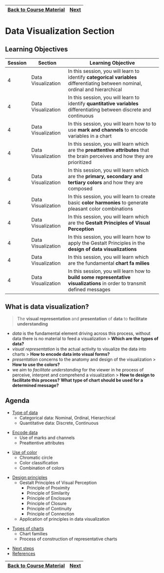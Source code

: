| [Back to Course Material](../../README.md)  | [Next](./01-DV-Type-Data.md) |
| :---------|---------: |

# Data Visualization Section

## Learning Objectives

Session | Section | Learning Objective
---------|----------|---------
 4 | Data Visualization | In this session, you will learn to identify **categorical variables** differentiating between nominal, ordinal and hierarchical
 4 | Data Visualization | In this session, you will learn to identify **quantitative variables** differentiating between discrete and continuous
 4 | Data Visualization | In this session, you will learn how to to use **mark and channels** to encode variables in a chart
 4 | Data Visualization | In this session, you will learn which are the **preattentive attributes** that the brain perceives and how they are prioritized
 4 | Data Visualization | In this session, you will learn which are the **primary, secondary and tertiary colors** and how they are composed
 4 | Data Visualization | In this session, you will learn to create basic **color harmonies** to generate pleasant color combinations
 4 | Data Visualization | In this session, you will learn which are the **Gestalt Principles of Visual Perception**
 4 | Data Visualization | In this session, you will learn how to apply the Gestalt Principles in the **design of data visualizations**
 4 | Data Visualization | In this session, you will learn which are the fundamental **chart fa  milies**
 4 | Data Visualization | In this session, you will learn how to **build some representative visualizations** in order to transmit defined messages

## What is data visualization?
> The **visual representation** and **presentation** of **data** to **facilitate understanding**
- *data* is the fundamental element driving across this process, without data there is no material to feed a visualization > **Which are the types of data?**
- *visual representation* is the actual activity to visualize the data into charts > **How to encode data into visual forms?** 
- *presentation* concerns to the anatomy and design of the visualization > **How to use the colors?**
- we aim to *facilitate understanding* for the viewer in he process of perceive, interpret and comprehend a visualization > **How to design to facilitate this process?** **What type of chart should be used for a determined message?**

## Agenda
  
  - [Type of data](./01-DV-Type-Data.md)
    - Categorical data: Nominal, Ordinal, Hierarchical
    - Quantitative data: Discrete, Continuous
  <!-- > <sub> :heavy_check_mark: Identify **categorical variables** differentiating between nominal, ordinal and hierarchical </sub> \
  > <sub> :heavy_check_mark: Identify **quantitative variables** differentiating between discrete and continuous </sub> -->

  - [Encode data](./02-DV-Encode-Data.md)
    - Use of marks and channels
    - Preattentive attributes
  <!-- > <sub> :heavy_check_mark: How to to use **mark and channels** to encode variables in a chart </sub> \
  > <sub> :heavy_check_mark: Which are the **preattentive attributes** that the brain perceives and how they are prioritized </sub> -->

  - [Use of color](./03-DV-Use-Color.md)
    - Chromatic circle
    - Color classification
    - Combination of colors
  <!-- > <sub> :heavy_check_mark: Which are the **primary, secondary and tertiary colors** and how they are composed </sub> \
  > <sub> :heavy_check_mark: Create basic **color harmonies** to generate pleasant color combinations </sub> -->

  - [Design principles](./04-DV-Design-Principles.md)
    - Gestalt Principles of Visual Perception
      - Principle of Proximity
      - Principle of Similarity
      - Principle of Enclosure
      - Principle of Closure
      - Principle of Continuity
      - Principle of Connection
    - Application of principles in data visualization
  <!-- > <sub> :heavy_check_mark: Which are the **Gestalt Principles of Visual Perception** </sub> \
  > <sub> :heavy_check_mark: How to apply the Gestalt Principles in the **design of data visualizations** </sub> -->

  - [Types of charts](./05-DV-Types-Charts.md)
    - Chart families
    - Process of construction of representative charts
  <!-- > <sub> :heavy_check_mark: Which are the fundamental **chart families** </sub> \
  > <sub> :heavy_check_mark: How to **build some representative visualizations** in order to transmit defined messages </sub> -->

  - [Next steps](./NextSteps.md) 
  - [References](./References.md) 

  

| [Back to Course Material](../../README.md)  | [Next](./01-DV-Type-Data.md) |
| :---------|---------: |
